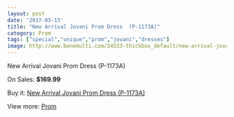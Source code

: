 ```yaml
---
layout: post
date: '2017-03-13'
title: "New Arrival Jovani Prom Dress  (P-1173A)"
category: Prom
tags: ["special","unique","prom","jovani","dresses"]
image: http://www.benemulti.com/24533-thickbox_default/new-arrival-jovani-prom-dress-p-1173a.jpg
---
```

New Arrival Jovani Prom Dress  (P-1173A)

On Sales: **$169.99**
<a href="https://www.benemulti.com/en/prom/9596-new-arrival-jovani-prom-dress-p-1173a.html"><amp-img layout="responsive" width="600" height="600" src="//www.benemulti.com/24533-thickbox_default/new-arrival-jovani-prom-dress-p-1173a.jpg" alt="New Arrival Jovani Prom Dress  (P-1173A) 0" /></a>
<a href="https://www.benemulti.com/en/prom/9596-new-arrival-jovani-prom-dress-p-1173a.html"><amp-img layout="responsive" width="600" height="600" src="//www.benemulti.com/24534-thickbox_default/new-arrival-jovani-prom-dress-p-1173a.jpg" alt="New Arrival Jovani Prom Dress  (P-1173A) 1" /></a>

Buy it: [New Arrival Jovani Prom Dress  (P-1173A)](https://www.benemulti.com/en/prom/9596-new-arrival-jovani-prom-dress-p-1173a.html "New Arrival Jovani Prom Dress  (P-1173A)")

View more: [Prom](https://www.benemulti.com/en/78-prom "Prom")